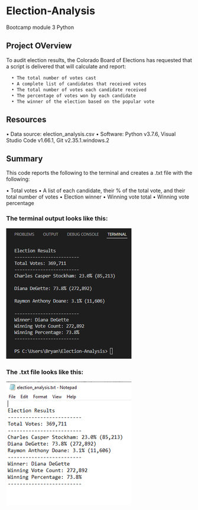 # Election-Analysis
Bootcamp module 3 Python

## Project OVerview
To audit election results, the Colorado Board of Elections has requested that a script is delivered that will calculate and report:

```
  • The total number of votes cast
  • A complete list of candidates that received votes
  • The total number of votes each candidate received
  • The percentage of votes won by each candidate
  • The winner of the election based on the popular vote
```

  ## Resources
  • Data source: election_analysis.csv
  • Software: Python v3.7.6, Visual Studio Code v1.66.1, Git v2.35.1.windows.2

## Summary
This code reports the following to the terminal and creates a .txt file with the following:

  • Total votes
  • A list of each candidate, their % of the total vote, and their total number of votes
  • Election winner
  • Winning vote total 
  • Winning vote percentage
  
  ### The terminal output looks like this:
  ![image](https://github.com/Bryan-Corn/Election-Analysis/blob/main/Resources/election_analysis_output_terminal.png)
  
  ### The .txt file looks like this:
  ![image](https://github.com/Bryan-Corn/Election-Analysis/blob/main/Resources/election_analysis_output_txt.png)
  
  
